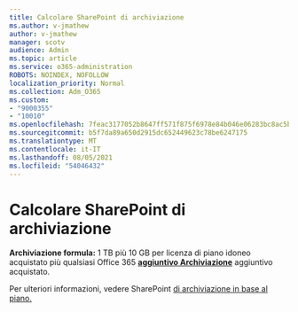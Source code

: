 ```yaml
---
title: Calcolare SharePoint di archiviazione
ms.author: v-jmathew
author: v-jmathew
manager: scotv
audience: Admin
ms.topic: article
ms.service: o365-administration
ROBOTS: NOINDEX, NOFOLLOW
localization_priority: Normal
ms.collection: Adm_O365
ms.custom:
- "9000355"
- "10010"
ms.openlocfilehash: 7feac3177052b8647ff571f875f6978e84b046e06283bc8ac5ba48cc148f14a6
ms.sourcegitcommit: b5f7da89a650d2915dc652449623c78be6247175
ms.translationtype: MT
ms.contentlocale: it-IT
ms.lasthandoff: 08/05/2021
ms.locfileid: "54046432"
---
```

# <a name="calculate-sharepoint-storage"></a>Calcolare SharePoint di archiviazione

**Archiviazione formula:** 1 TB più 10 GB [](https://docs.microsoft.com/microsoft-365/commerce/add-storage-space) per licenza di piano idoneo acquistato più qualsiasi Office 365 **[aggiuntivo Archiviazione](https://docs.microsoft.com/microsoft-365/commerce/add-storage-space)** aggiuntivo acquistato.

Per ulteriori informazioni, vedere SharePoint [di archiviazione in base al piano.](https://docs.microsoft.com/office365/servicedescriptions/sharepoint-online-service-description/sharepoint-online-limits)
